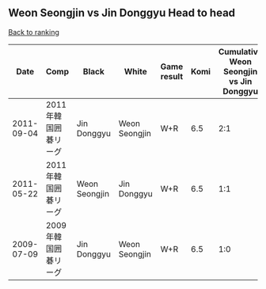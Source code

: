 ## Weon Seongjin vs Jin Donggyu Head to head

[Back to ranking](../../index.md)




| **Date** | **Comp** | **Black** | **White** | **Game result** | **Komi** | **Cumulative Weon Seongjin vs Jin Donggyu** | **Weon Seongjin streak** | **Jin Donggyu streak** | 
| --- | --- | --- | --- | --- | --- | --- | --- | --- |
| 2011-09-04 | 2011年韓国囲碁リーグ | Jin Donggyu | Weon Seongjin | W+R | 6.5 | 2:1 | 1 | 0 | 
| 2011-05-22 | 2011年韓国囲碁リーグ | Weon Seongjin | Jin Donggyu | W+R | 6.5 | 1:1 | 0 | 1 | 
| 2009-07-09 | 2009年韓国囲碁リーグ | Jin Donggyu | Weon Seongjin | W+R | 6.5 | 1:0 | 1 | 0 |




